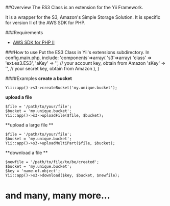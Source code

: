 ##Overview
The ES3 Class is an extension for the Yii Framework.

It is a wrapper for the S3, Amazon's Simple Storage Solution. It is specific for version II of the AWS SDK for PHP.

###Requirements
 - [AWS SDK for PHP II](http://aws.amazon.com/sdkforphp2/)

###How to use
Put the ES3 Class in Yii's extensions subdirectory.
In config.main.php, include:
'components'=>array(
    's3'=>array(
		'class' => 'ext.es3.ES3',
        'aKey' => '', // your account key, obtain from Amazon
        'sKey' => '', // your secret key, obtain from Amazon
    ),
)

####Examples
**create a bucket**  

    Yii::app()->s3->createBucket('my.unique.bucket');
    
    
**upload a file**  

    $file = '/path/to/your/file';
    $bucket = 'my.unique.bucket';
    Yii::app()->s3->uploadFile($file, $bucket);	    

**upload a large file **  

    $file = '/path/to/your/file';
    $bucket = 'my.unique.bucket';
    Yii::app()->s3->uploadMultiPart($file, $bucket);

**download a file **  

    $newfile = '/path/to/file/to/be/created';
    $bucket = 'my.unique.bucket';
    $key = 'name.of.object';
    Yii::app()->s3->download($key, $bucket, $newfile);
    
**and many, many more...**
====
